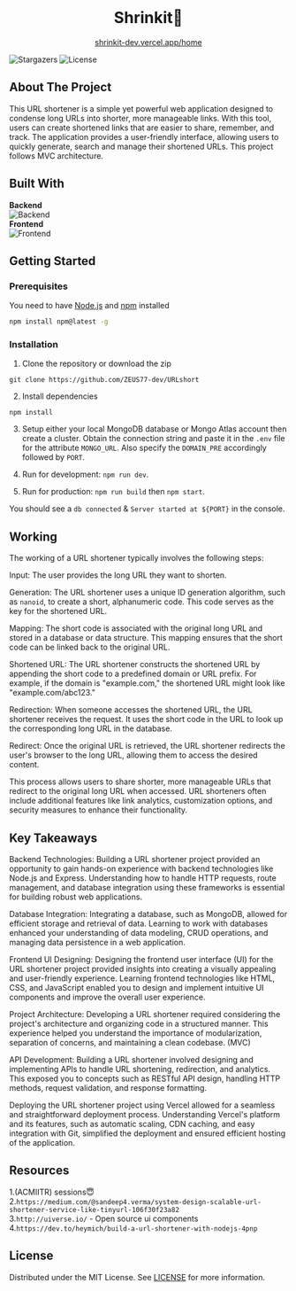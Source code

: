 <br/>
<p align="center">
  <h1 align="center">Shrinkit🤏</h1>

  <p align="center">
    <a href="shrinkit-dev.vercel.app/home">shrinkit-dev.vercel.app/home</a>
  </p>
</p>

![Stargazers](https://img.shields.io/github/stars/ZEUS77-dev/URLshort?style=social) ![License](https://img.shields.io/github/license/ZEUS77-dev/URLshort) 

## About The Project

This URL shortener is a simple yet powerful web application designed to condense long URLs into shorter, more manageable links. With this tool, users can create shortened links that are easier to share, remember, and track. The application provides a user-friendly interface, allowing users to quickly generate, search and manage their shortened URLs. This project follows MVC architecture.

## Built With

**Backend**
<br>
![Backend](https://skillicons.dev/icons?i=nodejs,express,mongodb,vercel)
<br>
**Frontend**
<br>
![Frontend](https://skillicons.dev/icons?i=html,css,js,bootstrap,codepen)

## Getting Started


### Prerequisites

 You need to have [Node.js](https://nodejs.org/) and [npm](https://www.npmjs.com/) installed

```sh
npm install npm@latest -g
```

### Installation

 1. Clone the repository or download the zip

`git clone https://github.com/ZEUS77-dev/URLshort `


   2. Install dependencies

`npm install`

   3. Setup either your local MongoDB database or Mongo Atlas account then create a cluster. Obtain the connection string and paste it in the `.env`  file for the attribute `MONGO_URL`. Also specify the `DOMAIN_PRE` accordingly followed by `PORT`.

4. Run for development: `npm run dev`.
5. Run for production: `npm run build` then `npm start`.

You should see a `db connected` & `Server started at ${PORT}` in the console.

## Working
The working of a URL shortener typically involves the following steps:

Input: The user provides the long URL they want to shorten.

Generation: The URL shortener uses a unique ID generation algorithm, such as `nanoid`, to create a short, alphanumeric code. This code serves as the key for the shortened URL.

Mapping: The short code is associated with the original long URL and stored in a database or data structure. This mapping ensures that the short code can be linked back to the original URL.

Shortened URL: The URL shortener constructs the shortened URL by appending the short code to a predefined domain or URL prefix. For example, if the domain is "example.com," the shortened URL might look like "example.com/abc123."

Redirection: When someone accesses the shortened URL, the URL shortener receives the request. It uses the short code in the URL to look up the corresponding long URL in the database.

Redirect: Once the original URL is retrieved, the URL shortener redirects the user's browser to the long URL, allowing them to access the desired content.

This process allows users to share shorter, more manageable URLs that redirect to the original long URL when accessed. URL shorteners often include additional features like link analytics, customization options, and security measures to enhance their functionality.

## Key Takeaways

Backend Technologies: Building a URL shortener project provided an opportunity to gain hands-on experience with backend technologies like Node.js and Express. Understanding how to handle HTTP requests, route management, and database integration using these frameworks is essential for building robust web applications.

Database Integration: Integrating a database, such as MongoDB, allowed for efficient storage and retrieval of data. Learning to work with databases enhanced your understanding of data modeling, CRUD operations, and managing data persistence in a web application.

Frontend UI Designing: Designing the frontend user interface (UI) for the URL shortener project provided insights into creating a visually appealing and user-friendly experience. Learning frontend technologies like HTML, CSS, and JavaScript enabled you to design and implement intuitive UI components and improve the overall user experience.

Project Architecture: Developing a URL shortener required considering the project's architecture and organizing code in a structured manner. This experience helped you understand the importance of modularization, separation of concerns, and maintaining a clean codebase. (MVC)

API Development: Building a URL shortener involved designing and implementing APIs to handle URL shortening, redirection, and analytics. This exposed you to concepts such as RESTful API design, handling HTTP methods, request validation, and response formatting.

Deploying the URL shortener project using Vercel allowed for a seamless and straightforward deployment process. Understanding Vercel's platform and its features, such as automatic scaling, CDN caching, and easy integration with Git, simplified the deployment and ensured efficient hosting of the application.

## Resources

1.(ACMIITR) sessions😇
<br>
2.`https://medium.com/@sandeep4.verma/system-design-scalable-url-shortener-service-like-tinyurl-106f30f23a82`
<br>
3.`http://uiverse.io/` - Open source ui components
<br>
4.`https://dev.to/heymich/build-a-url-shortener-with-nodejs-4pnp`

## License

Distributed under the MIT License. See [LICENSE](https://github.com/ZEUS77-dev/URLshort/blob/main/LICENSE.md) for more information.

